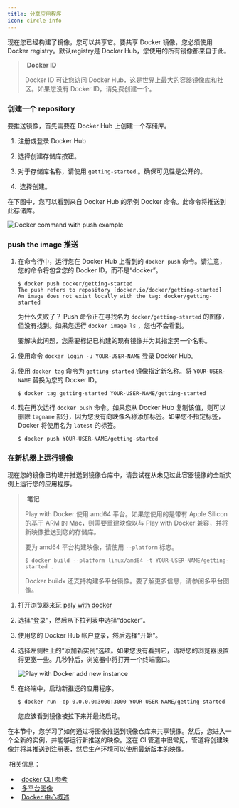 ```yaml
---
title: 分享应用程序
icon: circle-info
---
```


  
现在您已经构建了镜像，您可以共享它。要共享 Docker 镜像，您必须使用 Docker registry。默认registry是 Docker Hub，您使用的所有镜像都来自于此。

>  **Docker ID**
> 
>   
> Docker ID 可让您访问 Docker Hub，这是世界上最大的容器镜像库和社区。如果您没有 Docker ID，请免费创建一个。

### 创建一个 repository
  
要推送镜像，首先需要在 Docker Hub 上创建一个存储库。

1.    
    注册或登录 Docker Hub
    
2.    
    选择创建存储库按钮。
    
3.    
    对于存储库名称，请使用 `getting-started` 。确保可见性是公开的。
    
4.   选择创建。
    

  
在下图中，您可以看到来自 Docker Hub 的示例 Docker 命令。此命令将推送到此存储库。

![Docker command with push example](https://docs.docker.com/get-started/images/push-command.webp)

### push the image 推送
1.    
    在命令行中，运行您在 Docker Hub 上看到的 `docker push` 命令。请注意，您的命令将包含您的 Docker ID，而不是“docker”。
    
    ```
    $ docker push docker/getting-started
    The push refers to repository [docker.io/docker/getting-started]
    An image does not exist locally with the tag: docker/getting-started
    ```
    
      
    为什么失败了？ Push 命令正在寻找名为 `docker/getting-started` 的图像，但没有找到。如果您运行 `docker image ls` ，您也不会看到。
    
      
    要解决此问题，您需要标记已构建的现有镜像并为其指定另一个名称。
    
2.    
    使用命令 `docker login -u YOUR-USER-NAME` 登录 Docker Hub。
    
3.    
    使用 `docker tag` 命令为 `getting-started` 镜像指定新名称。将 `YOUR-USER-NAME` 替换为您的 Docker ID。
    
    ```
    $ docker tag getting-started YOUR-USER-NAME/getting-started
    ```
    
4.    
    现在再次运行 `docker push` 命令。如果您从 Docker Hub 复制该值，则可以删除 `tagname` 部分，因为您没有向映像名称添加标签。如果您不指定标签，Docker 将使用名为 `latest` 的标签。
    
    ```
    $ docker push YOUR-USER-NAME/getting-started
    ```
    

  
### 在新机器上运行镜像

现在您的镜像已构建并推送到镜像仓库中，请尝试在从未见过此容器镜像的全新实例上运行您的应用程序。

>  **笔记**
> 
>   
> Play with Docker 使用 amd64 平台。如果您使用的是带有 Apple Silicon 的基于 ARM 的 Mac，则需要重建映像以与 Play with Docker 兼容，并将新映像推送到您的存储库。
> 
>   
> 要为 amd64 平台构建映像，请使用 `--platform` 标志。
> 
> ```
> $ docker build --platform linux/amd64 -t YOUR-USER-NAME/getting-started .
> ```
> 
>   
> Docker buildx 还支持构建多平台镜像。要了解更多信息，请参阅多平台图像。

1.    
    打开浏览器来玩 [paly with docker](https://labs.play-with-docker.com/)
    
2.    
    选择“登录”，然后从下拉列表中选择“docker”。
    
3.    
    使用您的 Docker Hub 帐户登录，然后选择“开始”。
    
4.    
    选择左侧栏上的“添加新实例”选项。如果您没有看到它，请将您的浏览器设置得更宽一些。几秒钟后，浏览器中将打开一个终端窗口。
    
    ![Play with Docker add new instance](https://docs.docker.com/get-started/images/pwd-add-new-instance.webp)
    
5.    
    在终端中，启动新推送的应用程序。
    
    ```
    $ docker run -dp 0.0.0.0:3000:3000 YOUR-USER-NAME/getting-started
    ```
    
      
    您应该看到镜像被拉下来并最终启动。


  
在本节中，您学习了如何通过将图像推送到镜像仓库来共享镜像。然后，您进入一个全新的实例，并能够运行新推送的映像。这在 CI 管道中很常见，管道将创建映像并将其推送到注册表，然后生产环境可以使用最新版本的映像。

 相关信息：

-     [docker CLI 参考](https://docs.docker.com/engine/reference/commandline/cli/)
-     [多平台图像](https://docs.docker.com/build/building/multi-platform/)
-     [Docker 中心概述](https://docs.docker.com/docker-hub/)

  